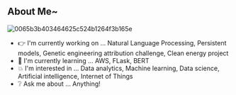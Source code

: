 ## About Me~

![0065b3b403464625c524b1264f3b165e](https://user-images.githubusercontent.com/45563371/88962170-a585ce00-d2d8-11ea-8b71-3c014f8925d8.gif)

- :point_right: I'm currently working on ... Natural Language Processing, Persistent models, Genetic engineering attribution challenge, Clean energy project
- :information_desk_person: I'm currently learning ... AWS, FLask, BERT
- :boom: I'm interested in ... Data analytics, Machine learning, Data science, Artificial intelligence, Internet of Things
- :grey_question: Ask me about ... Anything!
